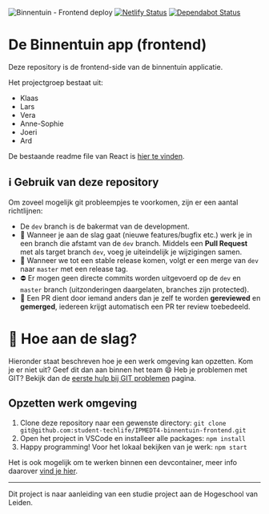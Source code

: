 ![Binnentuin - Frontend deploy](https://github.com/student-techlife/IPMEDT4-binnentuin-frontend/workflows/Binnentuin%20-%20Frontend%20deploy/badge.svg?branch=dev)
[![Netlify Status](https://api.netlify.com/api/v1/badges/6edc5dac-f6ec-4aaf-86f1-8eed4bb01555/deploy-status)](https://app.netlify.com/sites/ipmedt4/deploys)
[![Dependabot Status](https://api.dependabot.com/badges/status?host=github&repo=student-techlife/IPMEDT4-binnentuin-frontend)](https://dependabot.com)

# De Binnentuin app (frontend)

Deze repository is de frontend-side van de binnentuin applicatie.

Het projectgroep bestaat uit:

- Klaas
- Lars
- Vera
- Anne-Sophie
- Joeri
- Ard

De bestaande readme file van React is [hier te vinden](/extra/README.md).

## ℹ️ Gebruik van deze repository

Om zoveel mogelijk git probleempjes te voorkomen, zijn er een aantal richtlijnen:

- De `dev` branch is de bakermat van de development.
- 🤷 Wanneer je aan de slag gaat (nieuwe features/bugfix etc.) werk je in een branch die afstamt van de `dev` branch. Middels een **Pull Request** met als target branch `dev`, voeg je uiteindelijk je wijzigingen samen.
- 📅 Wanneer we tot een stable release komen, volgt er een merge van `dev` naar `master` met een release tag.
- ⛔ Er mogen geen directe commits worden uitgevoerd op de `dev` en `master` branch (uitzonderingen daargelaten, branches zijn protected).
- 🔎 Een PR dient door iemand anders dan je zelf te worden **gereviewed** en **gemerged**, iedereen krijgt automatisch een PR ter review toebedeeld.

# 🧰 Hoe aan de slag?

Hieronder staat beschreven hoe je een werk omgeving kan opzetten. Kom je er niet uit? Geef dit dan aan binnen het team 😄 Heb je problemen met GIT? Bekijk dan de [eerste hulp bij GIT problemen](/extra/help.md) pagina.

## Opzetten werk omgeving

1. Clone deze repository naar een gewenste directory: `git clone git@github.com:student-techlife/IPMEDT4-binnentuin-frontend.git`
2. Open het project in VSCode en installeer alle packages: `npm install`
3. Happy programming! Voor het lokaal bekijken van je werk: `npm start`

Het is ook mogelijk om te werken binnen een devcontainer, meer info daarover [vind je hier](https://code.visualstudio.com/docs/remote/containers).

---
Dit project is naar aanleiding van een studie project aan de Hogeschool van Leiden.